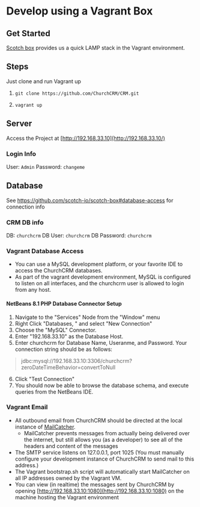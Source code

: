 # Develop using a Vagrant Box

## Get Started

[Scotch box](https://github.com/scotch-io/scotch-box#get-started) provides us a quick LAMP stack in the Vagrant environment.


## Steps  

Just clone and run Vagrant up

1. `git clone https://github.com/ChurchCRM/CRM.git`

2. `vagrant up`

## Server

Access the Project at [http://192.168.33.10](http://192.168.33.10/)


### Login Info

User: `Admin`
Password: `changeme`

## Database

See https://github.com/scotch-io/scotch-box#database-access for connection info

### CRM DB info

DB: `churchcrm`
DB User: `churchcrm`
DB Password: `churchcrm`

### Vagrant Database Access 
- You can use a MySQL development platform, or your favorite IDE to access the ChurchCRM databases.
- As part of the vagrant development environment, MySQL is configured to listen on all interfaces, and the churchcrm user is allowed to login from any host.
#### NetBeans 8.1 PHP Database Connector Setup
1. Navigate to the "Services" Node from the "Window" menu
2. Right Click "Databases, " and select "New Connection"
3. Choose the "MySQL" Connector.
4. Enter "192.168.33.10" as the Database Host.
5. Enter churchcrm for Database Name, Useranme, and Password.  Your connection string should be as follows:
> jdbc:mysql://192.168.33.10:3306/churchcrm?zeroDateTimeBehavior=convertToNull
6. Click "Test Connection"
7. You should now be able to browse the database schema, and execute queries from the NetBeans IDE.

### Vagrant Email
- All outbound email from ChurchCRM should be directed at the local instance of [MailCatcher](http://mailcatcher.me/).  
    - MailCatcher prevents messages from actually being delivered over the internet, but still allows you (as a developer) to see all of the headers and content of the messages
- The SMTP service listens on 127.0.0.1, port 1025 (You must manually configure your development instance of ChurchCRM to send mail to this address.)
- The Vagrant bootstrap.sh script will automatically start MailCatcher on all IP addresses owned by the Vagrant VM.
- You can view (in realtime) the messages sent by ChurchCRM by opening [http://192.168.33.10:1080](http://192.168.33.10:1080) on the machine hosting the Vagrant environment
